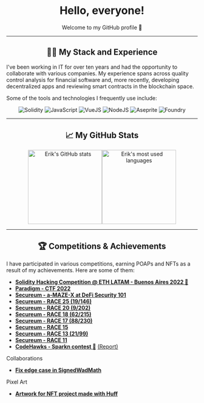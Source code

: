 <div align="center">
  <h1>Hello, everyone!</h1>
  <p>Welcome to my GitHub profile 👋</p>
</div>

---

<div align="center">
  <h2>👨‍💻 My Stack and Experience</h2>
</div>

<p>I've been working in IT for over ten years and had the opportunity to collaborate with various companies. My experience spans across quality control analysis for financial software and, more recently, developing decentralized apps and reviewing smart contracts in the blockchain space.</p>

<p>Some of the tools and technologies I frequently use include:</p>

<div align="center">
  <img src="https://img.shields.io/badge/-Solidity-05122A?style=flat&logo=solidity" alt="Solidity" />
  <img src="https://img.shields.io/badge/-JavaScript-05122A?style=flat&logo=javascript" alt="JavaScript" />
  <img src="https://img.shields.io/badge/-VueJS-05122A?style=flat&logo=vue.js" alt="VueJS" />
  <img src="https://img.shields.io/badge/-NodeJS-05122A?style=flat&logo=node.js" alt="NodeJS" />
  <img src="https://img.shields.io/badge/-Aseprite-05122A?style=flat" alt="Aseprite" />
  <img src="https://img.shields.io/badge/-Foundry-05122A?style=flat" alt="Foundry" />
</div>

---

<div align="center">
  <h2>📈 My GitHub Stats</h2>
</div>

<div align="center" style="display: flex; justify-content: center;">
  <img src="https://github-readme-stats.vercel.app/api?theme=radical&username=magnetto90&show_icons=true&count_private=true" alt="Erik's GitHub stats" style="height: 195px;"/>
  <img src="https://github-readme-stats.vercel.app/api/top-langs/?theme=radical&username=magnetto90&layout=compact&show_icons=true&count_private=true" alt="Erik's most used languages" style="height: 195px;"/>
</div>

---
<div align="center">
  <h2>🏆 Competitions & Achievements</h2>
</div>

<p>I have participated in various competitions, earning POAPs and NFTs as a result of my achievements. Here are some of them:</p>

<ul>
  <li><a href="https://app.poap.xyz/token/5497285"><strong>Solidity Hacking Competition @ ETH LATAM - Buenos Aires 2022 🥇</strong> </a></li>
  <li><a href="https://app.poap.xyz/token/5581181"><strong>Paradigm - CTF 2022</strong> </a></li>
  <li><a href="https://app.poap.xyz/token/5553984"><strong>Secureum - a-MAZE-X at DeFi Security 101</strong> </a></li>
  <li><a href="https://discord.com/channels/814328279468474419/927065287172427798/1191778508125519902"><strong>Secureum - RACE 25 (19/146)</strong></a></li>
  <li><a href="https://discord.com/channels/814328279468474419/927065287172427798/1135404396696572096"><strong>Secureum - RACE 20 (9/202)</strong></a></li>
  <li><a href="https://rarible.com/token/polygon/0x5ff36bf09a7dd502ad3aedab418f1c5dfde59c2e:2857?tab=overview"><strong>Secureum - RACE 18 (62/215)</strong></a></li>
  <li><a href="https://rarible.com/token/polygon/0x5ff36bf09a7dd502ad3aedab418f1c5dfde59c2e:2541?tab=overview"><strong>Secureum - RACE 17 (88/230)</strong></a></li>
  <li><a href="https://rarible.com/token/polygon/0x5ff36bf09a7dd502ad3aedab418f1c5dfde59c2e:2134?tab=overview"><strong>Secureum - RACE 15</strong></a></li>
  <li><a href="https://rarible.com/token/polygon/0x5ff36bf09a7dd502ad3aedab418f1c5dfde59c2e:1833?tab=overview"><strong>Secureum - RACE 13 (21/99)</strong></a></li>
  <li><a href="https://rarible.com/token/polygon/0x5ff36bf09a7dd502ad3aedab418f1c5dfde59c2e:1664?tab=overview"><strong>Secureum - RACE 11</strong></a></li>
  <li><a href="https://x.com/CodeHawks/status/1702645812679893225?s=20"><strong>CodeHawks - Sparkn contest 🥈</strong></a> <a href="https://github.com/romeroadrian/audits/tree/main/codehawks/2023-08-sparkn">(Report)</a>
</ul>

<p>Collaborations</p>
<ul>
  <li><a href="https://github.com/transmissions11/solmate/pull/380"><strong>Fix edge case in SignedWadMath</strong></a></li>
</ul>

<p>Pixel Art</p>
<ul>
  <li><a href="https://github.com/webtresclub/buttplug-traits"><strong>Artwork for NFT project made with Huff</strong></a></li>
</ul>

